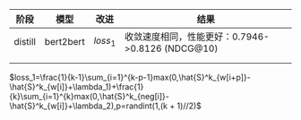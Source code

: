 | 阶段    | 模型      | 改进     | 结果                                             |
| ------- | --------- | -------- | ------------------------------------------------ |
| distill | bert2bert | $loss_1$ | 收敛速度相同，性能更好：0.7946->0.8126 (NDCG@10) |
|         |           |          |                                                  |
|         |           |          |                                                  |

$loss_1=\frac{1}{k-1}\sum_{i=1}^{k-p-1}max(0,\hat{S}^k_{w[i+p]}-\hat{S}^k_{w[i]}+\lambda_1)+\frac{1}{k}\sum_{i=1}^{k}max(0,\hat{S}^k_{neg[i]}-\hat{S}^k_{w[i]}+\lambda_2),p=randint(1,(k + 1)//2)$





